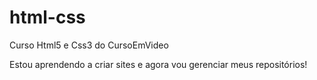 # html-css
 Curso Html5 e Css3 do CursoEmVideo

 Estou aprendendo a criar sites e agora vou gerenciar meus repositórios!

